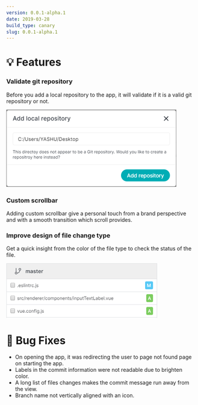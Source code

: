 ```yaml
---
version: 0.0.1-alpha.1
date: 2019-03-28
build_type: canary
slug: 0.0.1-alpha.1
---
```


# 💡 Features

### Validate git repository

Before you add a local repository to the app, it will validate if it is a valid git repository or not.

![Validate git repository](./images/validate-git-repository.png)

### Custom scrollbar

Adding custom scrollbar give a personal touch from a brand perspective and with a smooth transition which scroll provides.

### Improve design of file change type

Get a quick insight from the color of the file type to check the status of the file.

![File change status](./images/file-change-status.png)

# 🐞 Bug Fixes

- On opening the app, it was redirecting the user to page not found page on starting the app.
- Labels in the commit information were not readable due to brighten color.
- A long list of files changes makes the commit message run away from the view.
- Branch name not vertically aligned with an icon.
